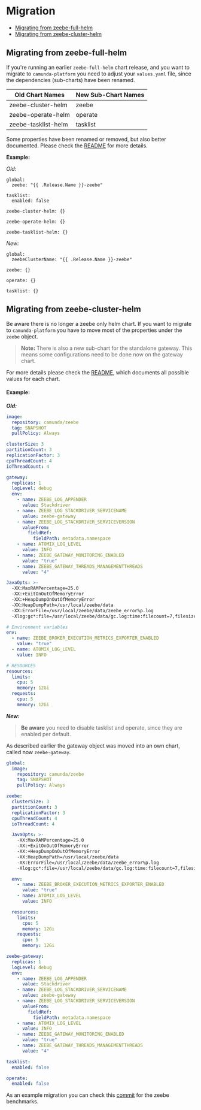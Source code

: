 # Migration

  * [Migrating from zeebe-full-helm](#migrating-from-zeebe-full-helm)
  * [Migrating from zeebe-cluster-helm](#migrating-from-zeebe-cluster-helm)

## Migrating from zeebe-full-helm

If you're running an earlier `zeebe-full-helm` chart release, and you want to migrate to `camunda-platform` you need to
adjust your `values.yaml` file, since the dependencies (sub-charts) have been renamed.

| Old Chart Names | New Sub-Chart Names |
|-----------|-----------|
| zeebe-cluster-helm | zeebe |
| zeebe-operate-helm | operate |
| zeebe-tasklist-helm | tasklist |

Some properties have been renamed or removed, but also better documented. Please check the [README](https://github.com/camunda-community-hub/camunda-platform-helm/blob/main/charts/camunda-platform/README.md) for more details.

**Example:**

_Old:_
```
global:
  zeebe: "{{ .Release.Name }}-zeebe"

tasklist:
  enabled: false

zeebe-cluster-helm: {}

zeebe-operate-helm: {}

zeebe-tasklist-helm: {}
```
_New:_
```
global:
  zeebeClusterName: "{{ .Release.Name }}-zeebe"

zeebe: {}

operate: {}

tasklist: {}
```

## Migrating from zeebe-cluster-helm

Be aware there is no longer a zeebe only helm chart. If you want to migrate to `camunda-platform` you have to move most of the
properties under the `zeebe` object.

> **Note:** There is also a new sub-chart for the standalone gateway. This means some configurations need to be done now
> on the gateway chart.

For more details please check the [README](https://github.com/camunda-community-hub/camunda-platform-helm/blob/main/charts/camunda-platform/README.md),
which documents all possible values for each chart.

#### Example:

**_Old:_**

```yaml
image:
  repository: camunda/zeebe
  tag: SNAPSHOT
  pullPolicy: Always

clusterSize: 3
partitionCount: 3
replicationFactor: 3
cpuThreadCount: 4
ioThreadCount: 4

gateway:
  replicas: 1
  logLevel: debug
  env:
    - name: ZEEBE_LOG_APPENDER
      value: Stackdriver
    - name: ZEEBE_LOG_STACKDRIVER_SERVICENAME
      value: zeebe-gateway
    - name: ZEEBE_LOG_STACKDRIVER_SERVICEVERSION
      valueFrom:
        fieldRef:
          fieldPath: metadata.namespace
    - name: ATOMIX_LOG_LEVEL
      value: INFO
    - name: ZEEBE_GATEWAY_MONITORING_ENABLED
      value: "true"
    - name: ZEEBE_GATEWAY_THREADS_MANAGEMENTTHREADS
      value: "4"

JavaOpts: >-
  -XX:MaxRAMPercentage=25.0
  -XX:+ExitOnOutOfMemoryError
  -XX:+HeapDumpOnOutOfMemoryError
  -XX:HeapDumpPath=/usr/local/zeebe/data
  -XX:ErrorFile=/usr/local/zeebe/data/zeebe_error%p.log
  -Xlog:gc*:file=/usr/local/zeebe/data/gc.log:time:filecount=7,filesize=8M

# Environment variables
env:
  - name: ZEEBE_BROKER_EXECUTION_METRICS_EXPORTER_ENABLED
    value: "true"
  - name: ATOMIX_LOG_LEVEL
    value: INFO

# RESOURCES
resources:
  limits:
    cpu: 5
    memory: 12Gi
  requests:
    cpu: 5
    memory: 12Gi
```

**_New:_**

> **Be aware** you need to disable tasklist and operate, since they are enabled per default.

As described earlier the gateway object was moved into an own chart, called now `zeebe-gateway`.

```yaml
global:
  image:
    repository: camunda/zeebe
    tag: SNAPSHOT
    pullPolicy: Always

zeebe:
  clusterSize: 3
  partitionCount: 3
  replicationFactor: 3
  cpuThreadCount: 4
  ioThreadCount: 4

  JavaOpts: >-
    -XX:MaxRAMPercentage=25.0
    -XX:+ExitOnOutOfMemoryError
    -XX:+HeapDumpOnOutOfMemoryError
    -XX:HeapDumpPath=/usr/local/zeebe/data
    -XX:ErrorFile=/usr/local/zeebe/data/zeebe_error%p.log
    -Xlog:gc*:file=/usr/local/zeebe/data/gc.log:time:filecount=7,filesize=8M

  env:
    - name: ZEEBE_BROKER_EXECUTION_METRICS_EXPORTER_ENABLED
      value: "true"
    - name: ATOMIX_LOG_LEVEL
      value: INFO

  resources:
    limits:
      cpu: 5
      memory: 12Gi
    requests:
      cpu: 5
      memory: 12Gi

zeebe-gateway:
  replicas: 1
  logLevel: debug
  env:
    - name: ZEEBE_LOG_APPENDER
      value: Stackdriver
    - name: ZEEBE_LOG_STACKDRIVER_SERVICENAME
      value: zeebe-gateway
    - name: ZEEBE_LOG_STACKDRIVER_SERVICEVERSION
      valueFrom:
        fieldRef:
          fieldPath: metadata.namespace
    - name: ATOMIX_LOG_LEVEL
      value: INFO
    - name: ZEEBE_GATEWAY_MONITORING_ENABLED
      value: "true"
    - name: ZEEBE_GATEWAY_THREADS_MANAGEMENTTHREADS
      value: "4"

tasklist:
  enabled: false

operate:
  enabled: false
```

As an example migration you can check this [commit](https://github.com/camunda-cloud/zeebe/commit/814d6ce58d7827960f47ae5296ac014873a3092c) for the zeebe benchmarks.
